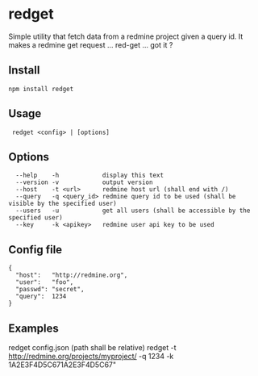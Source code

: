 redget
======

Simple utility that fetch data from a redmine project given a query id.
It makes a redmine get request ... red-get ... got it ?

Install
-------

```
npm install redget
```

Usage
-----

```
 redget <config> | [options]
```

Options
-------

```
  --help    -h            display this text
  --version -v            output version
  --host    -t <url>      redmine host url (shall end with /)
  --query   -q <query_id> redmine query id to be used (shall be visible by the specified user)
  --users   -u            get all users (shall be accessible by the specified user)
  --key     -k <apikey>   redmine user api key to be used
```

Config file
-----------

```
{
  "host":   "http://redmine.org",
  "user":   "foo",
  "passwd": "secret",
  "query":  1234
}
```

Examples
--------

  redget config.json (path shall be relative)
  redget -t http://redmine.org/projects/myproject/ -q 1234 -k 1A2E3F4D5C671A2E3F4D5C67"

